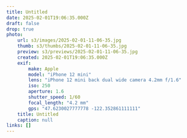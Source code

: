 ```yaml
---
title: Untitled
date: 2025-02-01T19:06:35.000Z
draft: false
drop: true
photo:
    url: s3/images/2025-02-01-11-06-35.jpg
    thumb: s3/thumbs/2025-02-01-11-06-35.jpg
    preview: s3/previews/2025-02-01-11-06-35.jpg
    created: 2025-02-01T19:06:35.000Z
    exif:
        make: Apple
        model: "iPhone 12 mini"
        lens: "iPhone 12 mini back dual wide camera 4.2mm f/1.6"
        iso: 250
        aperture: 1.6
        shutter_speed: 1/60
        focal_length: "4.2 mm"
        gps: "47.6230027777778 -122.352861111111"
    title: Untitled
    caption: null
links: []
---
```

